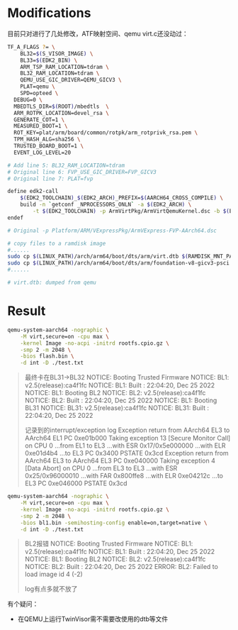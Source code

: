# Modifications
目前只对进行了几处修改，ATF映射空间、qemu virt.c还没动过：
```bash
TF_A_FLAGS ?= \
	BL32=$(S_VISOR_IMAGE) \
	BL33=$(EDK2_BIN) \
	ARM_TSP_RAM_LOCATION=tdram \
	BL32_RAM_LOCATION=tdram \
	QEMU_USE_GIC_DRIVER=QEMU_GICV3 \
	PLAT=qemu \
	SPD=opteed \
  DEBUG=0 \
  MBEDTLS_DIR=$(ROOT)/mbedtls  \
  ARM_ROTPK_LOCATION=devel_rsa \
  GENERATE_COT=1 \
  MEASURED_BOOT=1 \
  ROT_KEY=plat/arm/board/common/rotpk/arm_rotprivk_rsa.pem \
  TPM_HASH_ALG=sha256 \
  TRUSTED_BOARD_BOOT=1 \
  EVENT_LOG_LEVEL=20

# Add line 5: BL32_RAM_LOCATION=tdram
# Original line 6: FVP_USE_GIC_DRIVER=FVP_GICV3
# Original line 7: PLAT=fvp
```
```bash
define edk2-call
	$(EDK2_TOOLCHAIN)_$(EDK2_ARCH)_PREFIX=$(AARCH64_CROSS_COMPILE) \
	build -n `getconf _NPROCESSORS_ONLN` -a $(EDK2_ARCH) \
		-t $(EDK2_TOOLCHAIN) -p ArmVirtPkg/ArmVirtQemuKernel.dsc -b $(EDK2_BUILD)
endef

# Original -p Platform/ARM/VExpressPkg/ArmVExpress-FVP-AArch64.dsc
```
```bash
# copy files to a ramdisk image
#......
sudo cp $(LINUX_PATH)/arch/arm64/boot/dts/arm/virt.dtb $(RAMDISK_MNT_PATH)
sudo cp $(LINUX_PATH)/arch/arm64/boot/dts/arm/foundation-v8-gicv3-psci.dtb $(RAMDISK_MNT_PATH)
#......

# virt.dtb: dumped from qemu
```

# Result
```bash
qemu-system-aarch64 -nographic \
	-M virt,secure=on -cpu max \
	-kernel Image -no-acpi -initrd rootfs.cpio.gz \
	-smp 2 -m 2048 \
	-bios flash.bin \
	-d int -D ./test.txt
```
> 最终卡在BL31->BL32
> NOTICE:  Booting Trusted Firmware
> NOTICE:  BL1: v2.5(release):ca4f1fc
> NOTICE:  BL1: Built : 22:04:20, Dec 25 2022
> NOTICE:  BL1: Booting BL2
> NOTICE:  BL2: v2.5(release):ca4f1fc
> NOTICE:  BL2: Built : 22:04:20, Dec 25 2022
> NOTICE:  BL1: Booting BL31
> NOTICE:  BL31: v2.5(release):ca4f1fc
> NOTICE:  BL31: Built : 22:04:20, Dec 25 2022
> 
> 记录到的interrupt/exception log
> Exception return from AArch64 EL3 to AArch64 EL1 PC 0xe01b000
> Taking exception 13 [Secure Monitor Call] on CPU 0
> ...from EL1 to EL3
> ...with ESR 0x17/0x5e000000
> ...with ELR 0xe01d4b4
> ...to EL3 PC 0x3400 PSTATE 0x3cd
> Exception return from AArch64 EL3 to AArch64 EL3 PC 0xe040000
> Taking exception 4 [Data Abort] on CPU 0
> ...from EL3 to EL3
> ...with ESR 0x25/0x96000010
> ...with FAR 0x800ffe8
> ...with ELR 0xe04212c
> ...to EL3 PC 0xe046000 PSTATE 0x3cd

```bash
qemu-system-aarch64 -nographic \
	-M virt,secure=on -cpu max \
	-kernel Image -no-acpi -initrd rootfs.cpio.gz \
	-smp 2 -m 2048 \
	-bios bl1.bin -semihosting-config enable=on,target=native \
	-d int -D ./test.txt
```
> BL2报错
> NOTICE:  Booting Trusted Firmware
> NOTICE:  BL1: v2.5(release):ca4f1fc
> NOTICE:  BL1: Built : 22:04:20, Dec 25 2022
> NOTICE:  BL1: Booting BL2
> NOTICE:  BL2: v2.5(release):ca4f1fc
> NOTICE:  BL2: Built : 22:04:20, Dec 25 2022
> ERROR:   BL2: Failed to load image id 4 (-2)
> 
> log有点多就不放了

有个疑问：

- 在QEMU上运行TwinVisor需不需要改使用的dtb等文件
